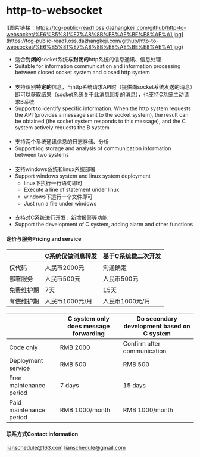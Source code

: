 # http-to-websocket 
![图片链接：https://tcg-public-read1.oss.dazhangkeji.com/github/http-to-websocket/%E6%B5%81%E7%A8%8B%E8%AE%BE%E8%AE%A1.jpg](https://tcg-public-read1.oss.dazhangkeji.com/github/http-to-websocket/%E6%B5%81%E7%A8%8B%E8%AE%BE%E8%AE%A1.jpg)
- 适合**封闭的**socket系统与**封闭的**http系统的信息通讯、信息处理
- Suitable for information communication and information processing between closed socket system and closed http system
####
- 支持识别**特定的**信息，当http系统请求API时（提供向socket系统发送的消息）即可以获取结果（socket系统关于此消息回复的消息），也支持C系统主动请求B系统
- Support to identify specific information. When the http system requests the API (provides a message sent to the socket system), the result can be obtained (the socket system responds to this message), and the C system actively requests the B system
#### 
- 支持两个系统通讯信息的日志存储、分析
- Support log storage and analysis of communication information between two systems
#### 
- 支持windows系统和linux系统部署
- Support windows system and linux system deployment
    - linux下执行一行语句即可
    - Execute a line of statement under linux
    - windows下运行一个文件即可
    - Just run a file under windows
#### 
- 支持对C系统进行开发，新增报警等功能
- Support the development of C system, adding alarm and other functions

#### 定价与服务Pricing and service

||C系统仅做消息转发|基于C系统做二次开发|
|----|----|----|
|仅代码|人民币2000元|沟通确定|
|部署服务|人民币500元|人民币500元|
|免费维护期|7天|15天|
|有偿维护期|人民币1000元/月|人民币1000元/月|

||C system only does message forwarding|Do secondary development based on C system|
|----|----|----|
|Code only|RMB 2000|Confirm after communication|
|Deployment service|RMB 500|RMB 500|
|Free maintenance period|7 days|15 days|
|Paid maintenance period|RMB 1000/month|RMB 1000/month|

#### 联系方式Contact information
lianschedule@163.com
lianschedule@gmail.com
